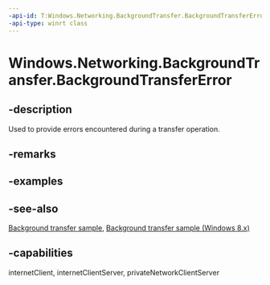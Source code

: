 ```yaml
---
-api-id: T:Windows.Networking.BackgroundTransfer.BackgroundTransferError
-api-type: winrt class
---
```


<!-- Class syntax.
public class BackgroundTransferError 
-->

# Windows.Networking.BackgroundTransfer.BackgroundTransferError

## -description
Used to provide errors encountered during a transfer operation.

## -remarks

## -examples

## -see-also
[Background transfer sample](https://github.com/Microsoft/Windows-universal-samples/tree/master/Samples/BackgroundTransfer), [Background transfer sample (Windows 8.x)](https://github.com/microsoftarchive/msdn-code-gallery-microsoft/tree/master/Official%20Windows%20Platform%20Sample/Background%20Transfer%20sample)

## -capabilities
internetClient, internetClientServer, privateNetworkClientServer
